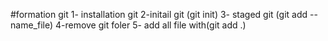 #formation git 
 1- installation git 
 2-initail git (git init)
 3- staged git (git add --name_file)
 4-remove git foler
 5- add all file with(git add .)